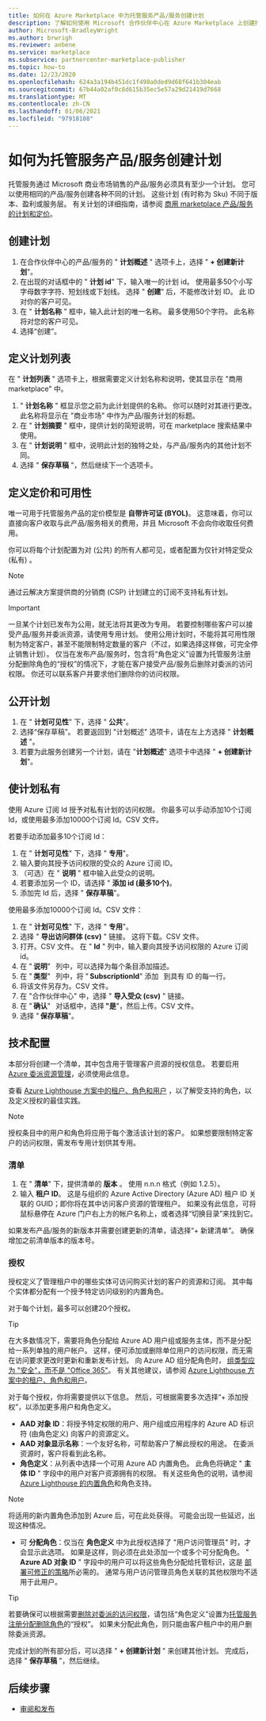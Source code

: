 ```yaml
---
title: 如何在 Azure Marketplace 中为托管服务产品/服务创建计划
description: 了解如何使用 Microsoft 合作伙伴中心在 Azure Marketplace 上创建托管服务产品/服务的计划。
author: Microsoft-BradleyWright
ms.author: brwrigh
ms.reviewer: anbene
ms.service: marketplace
ms.subservice: partnercenter-marketplace-publisher
ms.topic: how-to
ms.date: 12/23/2020
ms.openlocfilehash: 624a3a194b451dc1f498a0ded9d68f641b304eab
ms.sourcegitcommit: 67b44a02af0c8d615b35ec5e57a29d21419d7668
ms.translationtype: MT
ms.contentlocale: zh-CN
ms.lasthandoff: 01/06/2021
ms.locfileid: "97918108"
---
```

# <a name="how-to-create-plans-for-your-managed-service-offer"></a>如何为托管服务产品/服务创建计划

托管服务通过 Microsoft 商业市场销售的产品/服务必须具有至少一个计划。 您可以使用相同的产品/服务创建各种不同的计划。 这些计划 (有时称为 Sku) 不同于版本、盈利或服务层。 有关计划的详细指南，请参阅 [商用 marketplace 产品/服务的计划和定价](./plans-pricing.md)。

## <a name="create-a-plan"></a>创建计划

1. 在合作伙伴中心的产品/服务的 " **计划概述** " 选项卡上，选择 " **+ 创建新计划**"。
2. 在出现的对话框中的 " **计划 id**" 下，输入唯一的计划 id。 使用最多50个小写字母数字字符、短划线或下划线。 选择 " **创建**" 后，不能修改计划 ID。 此 ID 对你的客户可见。
3. 在 " **计划名称** " 框中，输入此计划的唯一名称。 最多使用50个字符。 此名称将对您的客户可见。
4. 选择“创建”。

## <a name="define-the-plan-listing"></a>定义计划列表

在 " **计划列表** " 选项卡上，根据需要定义计划名称和说明，使其显示在 "商用 marketplace" 中。

1. " **计划名称** " 框显示您之前为此计划提供的名称。 你可以随时对其进行更改。 此名称将显示在 "商业市场" 中作为产品/服务计划的标题。
2. 在 " **计划摘要** " 框中，提供计划的简短说明，可在 marketplace 搜索结果中使用。
3. 在 " **计划说明** " 框中，说明此计划的独特之处，与产品/服务内的其他计划不同。
4. 选择 " **保存草稿** "，然后继续下一个选项卡。

## <a name="define-pricing-and-availability"></a>定义定价和可用性

唯一可用于托管服务产品的定价模型是 **自带许可证 (BYOL)**。 这意味着，你可以直接向客户收取与此产品/服务相关的费用，并且 Microsoft 不会向你收取任何费用。

你可以将每个计划配置为对 (公共) 的所有人都可见，或者配置为仅针对特定受众 (私有) 。

> [!NOTE]
> 通过云解决方案提供商的分销商 (CSP) 计划建立的订阅不支持私有计划。

> [!IMPORTANT]
> 一旦某个计划已发布为公用，就无法将其更改为专用。 若要控制哪些客户可以接受产品/服务并委派资源，请使用专用计划。 使用公用计划时，不能将其可用性限制为特定客户，甚至不能限制特定数量的客户（不过，如果选择这样做，可完全停止销售计划）。 仅当在发布产品/服务时，包含将“角色定义”设置为托管服务注册分配删除角色的“授权”的情况下，才能在客户接受产品/服务后删除对委派的访问权限。 你还可以联系客户并要求他们删除你的访问权限。

## <a name="make-your-plan-public"></a>公开计划

1. 在 " **计划可见性**" 下，选择 " **公共**"。
2. 选择“保存草稿”。 若要返回到 "计划概述" 选项卡，请在左上方选择 " **计划概述** "。
3. 若要为此服务创建另一个计划，请在 "**计划概述**" 选项卡中选择 " **+ 创建新计划**"。

## <a name="make-your-plan-private"></a>使计划私有

使用 Azure 订阅 Id 授予对私有计划的访问权限。 你最多可以手动添加10个订阅 Id，或使用最多添加10000个订阅 Id。CSV 文件。

若要手动添加最多10个订阅 Id：

1. 在 " **计划可见性**" 下，选择 " **专用**"。
2. 输入要向其授予访问权限的受众的 Azure 订阅 ID。
3. （可选）在 " **说明** " 框中输入此受众的说明。
4. 若要添加另一个 ID，请选择 " **添加 id (最多10个)**。
5. 添加完 Id 后，选择 " **保存草稿**"。

使用最多添加10000个订阅 Id。CSV 文件：

1. 在 " **计划可见性**" 下，选择 " **专用**"。
2. 选择 " **导出访问群体 (csv)** " 链接。 这将下载。CSV 文件。
3. 打开。CSV 文件。 在 " **Id** " 列中，输入要向其授予访问权限的 Azure 订阅 id。
4. 在 " **说明**"   列中，可以选择为每个条目添加描述。
5. 在 " **类型**"   列中，将 " **SubscriptionId**" 添加   到具有 ID 的每一行。
6. 将该文件另存为。CSV 文件。
7. 在 "合作伙伴中心" 中，选择 " **导入受众 (csv)** " 链接。
8. 在 " **确认**"   对话框中，选择 **"是**"，然后上传。CSV 文件。
9. 选择 " **保存草稿**"。

## <a name="technical-configuration"></a>技术配置

本部分将创建一个清单，其中包含用于管理客户资源的授权信息。 若要启用 [Azure 委派资源管理](../lighthouse/concepts/azure-delegated-resource-management.md)，必须使用此信息。

查看 [Azure Lighthouse 方案中的租户、角色和用户](../lighthouse/concepts/tenants-users-roles.md#best-practices-for-defining-users-and-roles) ，以了解受支持的角色，以及定义授权的最佳实践。

> [!NOTE]
> 授权条目中的用户和角色将应用于每个激活该计划的客户。 如果想要限制特定客户的访问权限，需发布专用计划供其专用。

### <a name="manifest"></a>清单

1. 在 " **清单**" 下，提供清单的 **版本** 。 使用 n.n.n 格式（例如 1.2.5）。
2. 输入 **租户 ID**。 这是与组织的 Azure Active Directory (Azure AD) 租户 ID 关联的 GUID；即你将在其中访问客户资源的管理租户。 如果没有此信息，可将鼠标悬停在 Azure 门户右上方的帐户名称上，或者选择“切换目录”来找到它。

如果发布产品/服务的新版本并需要创建更新的清单，请选择“+ 新建清单”。 确保增加之前清单版本的版本号。

### <a name="authorizations"></a>授权

授权定义了管理租户中的哪些实体可访问购买计划的客户的资源和订阅。 其中每个实体都分配有一个授予特定访问级别的内置角色。

对于每个计划，最多可以创建20个授权。

> [!TIP]
> 在大多数情况下，需要将角色分配给 Azure AD 用户组或服务主体，而不是分配给一系列单独的用户帐户。 这样，便可添加或删除单位用户的访问权限，而无需在访问要求更改时更新和重新发布计划。 向 Azure AD 组分配角色时， [组类型应为 "安全"，而不是 "Office 365"](../active-directory/fundamentals/active-directory-groups-create-azure-portal.md)。 有关其他建议，请参阅 [Azure Lighthouse 方案中的租户、角色和用户](../lighthouse/concepts/tenants-users-roles.md)。

对于每个授权，你将需要提供以下信息。 然后，可根据需要多次选择“+ 添加授权”，以添加更多用户和角色定义。

* **AAD 对象 ID**：将授予特定权限的用户、用户组或应用程序的 Azure AD 标识符 (由角色定义) 向客户的资源定义。
* **AAD 对象显示名称**：一个友好名称，可帮助客户了解此授权的用途。 在委派资源时，客户将看到此名称。
* **角色定义**：从列表中选择一个可用 Azure AD 内置角色。 此角色将确定 " **主体 ID** " 字段中的用户对客户资源拥有的权限。 有关这些角色的说明，请参阅[Azure Lighthouse 的](../lighthouse/concepts/tenants-users-roles.md#role-support-for-azure-lighthouse)[内置角色](../role-based-access-control/built-in-roles.md)和角色支持。

> [!NOTE]
> 将适用的新内置角色添加到 Azure 后，可在此处获得。 可能会出现一些延迟，出现这种情况。

* 可 **分配角色**：仅当在 **角色定义** 中为此授权选择了 "用户访问管理员" 时，才会显示此选项。 如果是这样，则必须在此处添加一个或多个可分配角色。 " **Azure AD 对象 ID** " 字段中的用户可以将这些角色分配给托管标识，这是 [部署可修正的策略](../lighthouse/how-to/deploy-policy-remediation.md)所必需的。 通常与用户访问管理员角色关联的其他权限均不适用于此用户。

> [!TIP]
> 若要确保可以根据需要[删除对委派的访问权限](../lighthouse/how-to/remove-delegation.md)，请包括“角色定义”设置为[托管服务注册分配删除角色](../role-based-access-control/built-in-roles.md#managed-services-registration-assignment-delete-role)的“授权”。 如果未分配此角色，则只能由客户租户中的用户删除委派资源。

完成计划的所有部分后，可以选择 " **+ 创建新计划** " 来创建其他计划。 完成后，选择 " **保存草稿** "，然后继续。

## <a name="next-steps"></a>后续步骤

* [审阅和发布](review-publish-offer.md)
